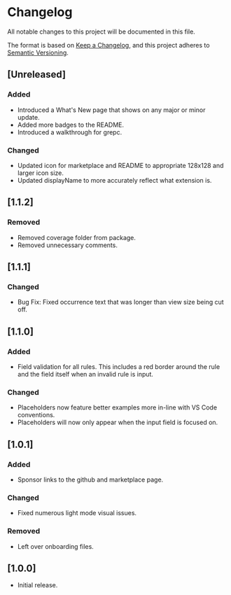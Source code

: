 # Changelog

All notable changes to this project will be documented in this file.

The format is based on [Keep a Changelog](https://keepachangelog.com/en/1.1.0/),
and this project adheres to [Semantic Versioning](https://semver.org/spec/v2.0.0.html).

## [Unreleased]

### Added

- Introduced a What's New page that shows on any major or minor update.
- Added more badges to the README.
- Introduced a walkthrough for grepc.

### Changed

- Updated icon for marketplace and README to appropriate 128x128 and larger icon size.
- Updated displayName to more accurately reflect what extension is.

## [1.1.2]

### Removed

- Removed coverage folder from package.
- Removed unnecessary comments.

## [1.1.1]

### Changed

- Bug Fix: Fixed occurrence text that was longer than view size being cut off.

## [1.1.0]

### Added

- Field validation for all rules. This includes a red border around the rule and the field itself when an invalid rule is input.

### Changed

- Placeholders now feature better examples more in-line with VS Code conventions.
- Placeholders will now only appear when the input field is focused on.

## [1.0.1]

### Added

- Sponsor links to the github and marketplace page.

### Changed

- Fixed numerous light mode visual issues.

### Removed

- Left over onboarding files.

## [1.0.0]

- Initial release.
